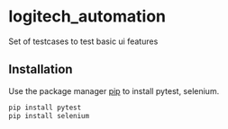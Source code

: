 # logitech_automation
Set of testcases to test basic ui features


## Installation

Use the package manager [pip](https://pip.pypa.io/en/stable/) to install pytest, selenium.

```bash
pip install pytest
pip install selenium
```

### 
